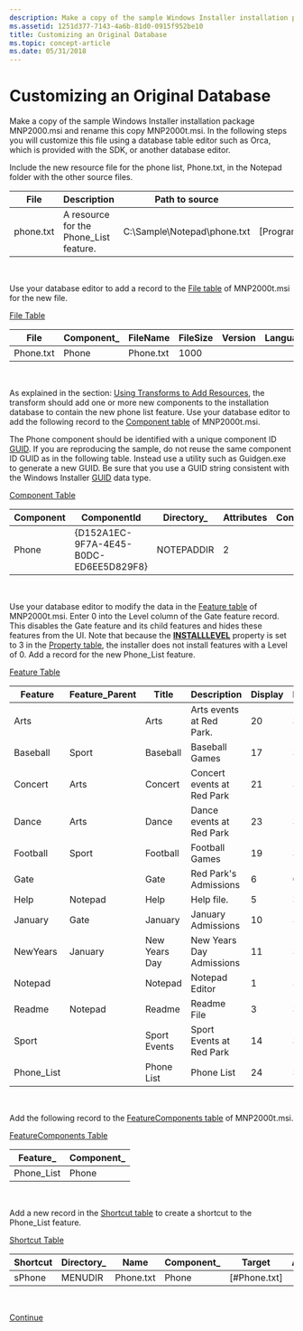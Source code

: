 ```yaml
---
description: Make a copy of the sample Windows Installer installation package MNP2000.msi and rename this copy MNP2000t.msi.
ms.assetid: 1251d377-7143-4a6b-81d0-0915f952be10
title: Customizing an Original Database
ms.topic: concept-article
ms.date: 05/31/2018
---
```


# Customizing an Original Database

Make a copy of the sample Windows Installer installation package MNP2000.msi and rename this copy MNP2000t.msi. In the following steps you will customize this file using a database table editor such as Orca, which is provided with the SDK, or another database editor.

Include the new resource file for the phone list, Phone.txt, in the Notepad folder with the other source files.



| File      | Description                             | Path to source                 | Path to target                               |
|-----------|-----------------------------------------|--------------------------------|----------------------------------------------|
| phone.txt | A resource for the Phone\_List feature. | C:\\Sample\\Notepad\\phone.txt | \[ProgramFilesFolder\]\\Red\_Park\\phone.txt |



 

Use your database editor to add a record to the [File table](file-table.md) of MNP2000t.msi for the new file.

[File Table](file-table.md)



| File      | Component\_ | FileName  | FileSize | Version | Language | Attributes | Sequence |
|-----------|-------------|-----------|----------|---------|----------|------------|----------|
| Phone.txt | Phone       | Phone.txt | 1000     |         |          | 0          | 1        |



 

As explained in the section: [Using Transforms to Add Resources](using-transforms-to-add-resources.md), the transform should add one or more new components to the installation database to contain the new phone list feature. Use your database editor to add the following record to the [Component table](component-table.md) of MNP2000t.msi.

The Phone component should be identified with a unique component ID [GUID](guid.md). If you are reproducing the sample, do not reuse the same component ID GUID as in the following table. Instead use a utility such as Guidgen.exe to generate a new GUID. Be sure that you use a GUID string consistent with the Windows Installer [GUID](guid.md) data type.

[Component Table](component-table.md)



| Component | ComponentId                            | Directory\_ | Attributes | Condition | Keypath   |
|-----------|----------------------------------------|-------------|------------|-----------|-----------|
| Phone     | {D152A1EC-9F7A-4E45-B0DC-ED6EE5D829F8} | NOTEPADDIR  | 2          |           | Phone.txt |



 

Use your database editor to modify the data in the [Feature table](feature-table.md) of MNP2000t.msi. Enter 0 into the Level column of the Gate feature record. This disables the Gate feature and its child features and hides these features from the UI. Note that because the [**INSTALLLEVEL**](installlevel.md) property is set to 3 in the [Property table](property-table.md), the installer does not install features with a Level of 0. Add a record for the new Phone\_List feature.

[Feature Table](feature-table.md)



| Feature     | Feature\_Parent | Title         | Description                | Display | Level | Directory\_ | Attributes |
|-------------|-----------------|---------------|----------------------------|---------|-------|-------------|------------|
| Arts        |                 | Arts          | Arts events at Red Park.   | 20      | 3     | NOTEPADDIR  | 0          |
| Baseball    | Sport           | Baseball      | Baseball Games             | 17      | 3     | SPORTDIR    | 32         |
| Concert     | Arts            | Concert       | Concert events at Red Park | 21      | 3     | ARTSDIR     | 2          |
| Dance       | Arts            | Dance         | Dance events at Red Park   | 23      | 3     | ARTSDIR     | 2          |
| Football    | Sport           | Football      | Football Games             | 19      | 3     | SPORTDIR    | 2          |
| Gate        |                 | Gate          | Red Park's Admissions      | 6       | 0     | NOTEPADDIR  | 0          |
| Help        | Notepad         | Help          | Help file.                 | 5       | 3     | NOTEPADDIR  | 1          |
| January     | Gate            | January       | January Admissions         | 10      | 3     | MONDIR      | 2          |
| NewYears    | January         | New Years Day | New Years Day Admissions   | 11      | 3     | HOLDIR      | 2          |
| Notepad     |                 | Notepad       | Notepad Editor             | 1       | 3     | NOTEPADDIR  | 0          |
| Readme      | Notepad         | Readme        | Readme File                | 3       | 3     | NOTEPADDIR  | 0          |
| Sport       |                 | Sport Events  | Sport Events at Red Park   | 14      | 3     | NOTEPADDIR  | 0          |
| Phone\_List |                 | Phone List    | Phone List                 | 24      | 3     | NOTEPADDIR  | 0          |



 

Add the following record to the [FeatureComponents table](featurecomponents-table.md) of MNP2000t.msi.

[FeatureComponents Table](featurecomponents-table.md)



| Feature\_   | Component\_ |
|-------------|-------------|
| Phone\_List | Phone       |



 

Add a new record in the [Shortcut table](shortcut-table.md) to create a shortcut to the Phone\_List feature.

[Shortcut Table](shortcut-table.md)



| Shortcut | Directory\_ | Name      | Component\_ | Target          | Arguments | Description | Hotkey | Icon\_ | IconIndex | ShowCmd | WkDir |
|----------|-------------|-----------|-------------|-----------------|-----------|-------------|--------|--------|-----------|---------|-------|
| sPhone   | MENUDIR     | Phone.txt | Phone       | \[\#Phone.txt\] |           |             |        |        |           |         |       |



 

[Continue](generating-a-customization-transform.md)

 

 



